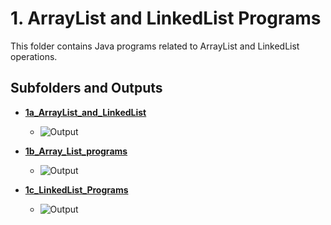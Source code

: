 # 1. ArrayList and LinkedList Programs

This folder contains Java programs related to ArrayList and LinkedList operations.

## Subfolders and Outputs

- **[1a_ArrayList_and_LinkedList](./1a_ArrayList_and_LinkedList)**
  - ![Output](./1a_ArrayList_and_LinkedList/output.png)

- **[1b_Array_List_programs](./1b_Array_List_programs)**
  - ![Output](./1b_Array_List_programs/output.png)

- **[1c_LinkedList_Programs](./1c_LinkedList_Programs)**
  - ![Output](./1c_LinkedList_Programs/output.png)

